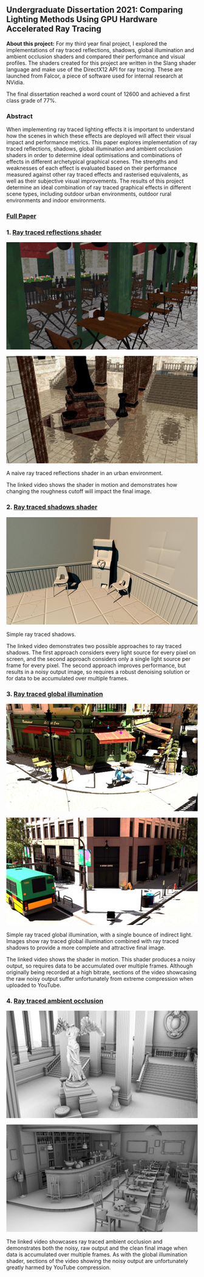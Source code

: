 ## Undergraduate Dissertation 2021: Comparing Lighting Methods Using GPU Hardware Accelerated Ray Tracing

**About this project:** For my third year final project, I explored the implementations of ray traced reflections, shadows, global illumination and ambient occlusion shaders and compared their performance and visual profiles. The shaders created for this project are written in the Slang shader language and make use of the DirectX12 API for ray tracing. These are launched from Falcor, a piece of software used for internal research at NVidia.

The final dissertation reached a word count of 12600 and achieved a first class grade of 77%.

### Abstract

When implementing ray traced lighting effects it is important to understand how the scenes in which these effects are deployed will affect their visual impact and performance metrics. This paper explores implementation of ray traced reflections, shadows, global illumination and ambient occlusion shaders in order to determine ideal optimisations and combinations of effects in different archetypical graphical scenes. The strengths and weaknesses of each effect is evaluated based on their performance measured against other ray traced effects and rasterised equivalents, as well as their subjective visual improvements. The results of this project determine an ideal combination of ray traced graphical effects in different scene types, including outdoor urban environments, outdoor rural environments and indoor environments.


### [Full Paper](/pdf/ParaicBradley_Dissertation_180165038.pdf)


### 1. [Ray traced reflections shader](https://www.youtube.com/watch?v=lVp3G2o0_ug)

![Bistro Exterior ray traced reflections](/images/reflections_bistroExterior.jpg)

![Sun Temple ray traced reflections](/images/reflections_SunTemple.jpg)

A naive ray traced reflections shader in an urban environment. 

The linked video shows the shader in motion and demonstrates how changing the roughness cutoff will impact the final image.

### 2. [Ray traced shadows shader](https://www.youtube.com/watch?v=fC4gOE64zE0)

![Arcade ray traced shadows](/images/shadows_Arcade.jpg)

Simple ray traced shadows.

The linked video demonstrates two possible approaches to ray traced shadows. The first approach considers every light source for every pixel on screen, and the second approach considers only a single light source per frame for every pixel. The second approach improves performance, but results in a noisy output image, so requires a robust denoising solution or for data to be accumulated over multiple frames.

### 3. [Ray traced global illumination](https://www.youtube.com/watch?v=Iu9ajc-PVJY)

![Bistro Exterior ray traced global illumination](/images/gi_BistroExterior.jpg)

![Emereald Square ray traced global illumination](/images/gi_EmeraldSquare.jpg)

Simple ray traced global illumination, with a single bounce of indirect light. Images show ray traced global illumination combined with ray traced shadows to provide a more complete and attractive final image.

The linked video shows the shader in motion. This shader produces a noisy output, so requires data to be accumulated over multiple frames. Although originally being recorded at a high bitrate, sections of the video showcasing the raw noisy output suffer unfortunately from extreme compression when uploaded to YouTube.

### 4. [Ray traced ambient occlusion](https://www.youtube.com/watch?v=lqITkLesNZU)

![Sun Temple ray traced ambient occlusiom](/images/ao_sunTemple.jpg)

![Sun Temple ray traced ambient occlusiom](/images/ao_bistroInterior.jpg)

The linked video showcases ray traced ambient occlusion and demonstrates both the noisy, raw output and the clean final image when data is accumulated over multiple frames. As with the global illumination shader, sections of the video showing the noisy output are unfortunately greatly harmed by YouTube compression.
